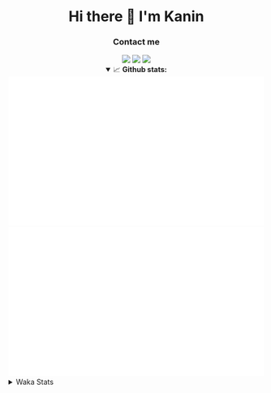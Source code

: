 <div align="center">
 <h1>Hi there 👋 I'm Kanin</h1>
 <h3>Contact me</h3>
 <a href="mailto:im@kanin.dev"><img src="https://img.shields.io/badge/gmail-%23D14836.svg?&style=for-the-badge&logo=gmail&logoColor=white"/></a>
 <a href="https://twitter.com/KaninTwt"><img src="https://img.shields.io/badge/twitter-%231DA1F2.svg?&style=for-the-badge&logo=twitter&logoColor=white"/></a>
 <a href="https://www.linkedin.com/in/KaninDev"><img src="https://img.shields.io/badge/linkedin-%230077B5.svg?&style=for-the-badge&logo=linkedin&logoColor=white"/></a>
<details open>
  <summary>📈 <b>Github stats:</b></summary>
  <img src="https://github.com/Kanin/Kanin/blob/master/scripts/GitHubStats/generated/overview.svg"/>
  <img src="https://github.com/Kanin/Kanin/blob/master/scripts/GitHubStats/generated/languages.svg"/>
</details>
</div>

<details>
 <summary>Waka Stats</summary>

<!--START_SECTION:waka-->
![Code Time](http://img.shields.io/badge/Code%20Time-2%2C464%20hrs%2044%20mins-blue)

![Profile Views](http://img.shields.io/badge/Profile%20Views-1-blue)

![Lines of code](https://img.shields.io/badge/From%20Hello%20World%20I%27ve%20Written-639.7%20thousand%20lines%20of%20code-blue)

**🐱 My GitHub Data** 

> 📦 177.1 kB Used in GitHub's Storage 
 > 
> 🏆 165 Contributions in the Year 2024
 > 
> 🚫 Not Opted to Hire
 > 
> 📜 26 Public Repositories 
 > 
> 🔑 15 Private Repositories 
 > 
**I'm an Early 🐤** 

```text
🌞 Morning                2782 commits        ███████░░░░░░░░░░░░░░░░░░   27.34 % 
🌆 Daytime                3026 commits        ███████░░░░░░░░░░░░░░░░░░   29.74 % 
🌃 Evening                2929 commits        ███████░░░░░░░░░░░░░░░░░░   28.79 % 
🌙 Night                  1438 commits        ████░░░░░░░░░░░░░░░░░░░░░   14.13 % 
```
📅 **I'm Most Productive on Monday** 

```text
Monday                   1980 commits        █████░░░░░░░░░░░░░░░░░░░░   19.46 % 
Tuesday                  1444 commits        ████░░░░░░░░░░░░░░░░░░░░░   14.19 % 
Wednesday                1015 commits        ██░░░░░░░░░░░░░░░░░░░░░░░   09.98 % 
Thursday                 1570 commits        ████░░░░░░░░░░░░░░░░░░░░░   15.43 % 
Friday                   1712 commits        ████░░░░░░░░░░░░░░░░░░░░░   16.83 % 
Saturday                 984 commits         ██░░░░░░░░░░░░░░░░░░░░░░░   09.67 % 
Sunday                   1470 commits        ████░░░░░░░░░░░░░░░░░░░░░   14.45 % 
```


📊 **This Week I Spent My Time On** 

```text
🕑︎ Time Zone: America/New_York

💬 Programming Languages: 
YAML                     30 mins             █████████████████████████   98.99 % 
virtualenv               0 secs              ░░░░░░░░░░░░░░░░░░░░░░░░░   00.85 % 
Python                   0 secs              ░░░░░░░░░░░░░░░░░░░░░░░░░   00.11 % 
.env file                0 secs              ░░░░░░░░░░░░░░░░░░░░░░░░░   00.04 % 
requirements.txt         0 secs              ░░░░░░░░░░░░░░░░░░░░░░░░░   00.00 % 

🔥 Editors: 
VS Code                  30 mins             █████████████████████████   98.99 % 
PyCharm                  0 secs              ░░░░░░░░░░░░░░░░░░░░░░░░░   01.01 % 

🐱‍💻 Projects: 
configs                  30 mins             █████████████████████████   98.99 % 
Naila.py                 0 secs              ░░░░░░░░░░░░░░░░░░░░░░░░░   01.01 % 

💻 Operating System: 
Windows                  30 mins             █████████████████████████   100.00 % 
```

**I Mostly Code in Python** 

```text
Python                   30 repos            █████████████████░░░░░░░░   68.18 % 
Java                     5 repos             ███░░░░░░░░░░░░░░░░░░░░░░   11.36 % 
HTML                     3 repos             ██░░░░░░░░░░░░░░░░░░░░░░░   06.82 % 
TypeScript               1 repo              █░░░░░░░░░░░░░░░░░░░░░░░░   02.27 % 
Kotlin                   1 repo              █░░░░░░░░░░░░░░░░░░░░░░░░   02.27 % 
```



**Timeline**

![Lines of Code chart](https://raw.githubusercontent.com/Kanin/Kanin/master/assets/bar_graph.png)


 Last Updated on 10/09/2024 14:04:16 UTC
<!--END_SECTION:waka-->
</details>
